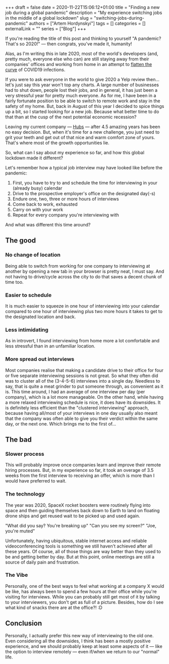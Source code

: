 +++ 
draft = false
date = 2020-11-22T15:06:12+01:00
title = "Finding a new job during a global pandemic"
description = "My experience switching jobs in the middle of a global lockdown"
slug = "switching-jobs-during-pandemic"
authors = ["Artem Hordynskyi"]
tags = []
categories = []
externalLink = ""
series = ["Blog"]
+++


If you're reading the title of this post and thinking to yourself "A pandemic? That's so 2020!" — then congrats, you've made it, humanity!

Alas, as I'm writing this in late 2020, most of the world's developers (and, pretty much, everyone else who can) are still staying away from their companies' offices and working from home in an attempt to [flatten the curve](https://www.flattenthecurve.com/) of COVID19 infections.

If you were to ask everyone in the world to give 2020 a Yelp review then... let's just say this year won't top any charts. A large number of businesses had to shut down, people lost their jobs, and in general, it has just been a very stressful year for pretty much everyone.
As for me, I have been in a fairly fortunate position to be able to switch to remote work and stay in the safety of my home. But, back in August of this year I decided to spice things up a bit, so I started looking for a new job. Because what better time to do that than at the cusp of the next potential economic recession?

Leaving my current company —  [Hubs](https://hubs.com/) — after 4.5 amazing years has been no easy decision. But, when it's time for a new challenge, you just need to grit your teeth and get out of that nice and warm comfort zone of yours. That's where most of the growth opportunities lie.

So, what can I say about my experience so far, and how this global lockdown made it different?

Let's remember how a typical job interview may have looked like before the pandemic:
1. First, you have to try to and schedule the time for interviewing in your (already busy) calendar
2. Drive to the prospective employer's office on the designated day(-s) 
3. Endure one, two, three or more hours of interviews
4. Come back to work, exhausted
5. Carry on with your work
6. Repeat for every company you're interviewing with

And what was different this time around?

## The good
### No change of location
Being able to switch from working for one company to interviewing at another by opening a new tab in your browser is pretty neat, I must say. And not having to drive/cycle across the city to do that saves a decent chunk of time too.
### Easier to schedule
It is much easier to squeeze in one hour of interviewing into your calendar compared to one hour of interviewing plus two more hours it takes to get to the designated location and back.
### Less intimidating
As in introvert, I found interviewing from home more a lot comfortable and less stressful than in an unfamiliar location. 
### More spread out interviews
Most companies realise that making a candidate drive to their office for four or five separate interviewing sessions is not great. So what they often did was to cluster all of the (3-4-5-6) interviews into a single day. Needless to say, that is quite a meat grinder to put someone through, as convenient as it is.
This time around, I had an average of one interview per day (per company), which is a lot more manageable.
On the other hand, while having a more relaxed interviewing schedule is nice, it does have its downsides. It is definitely less efficient than the "clustered interviewing" approach, because having all/most of your interviews in one day usually also meant that the company was often able to give you their verdict within the same day, or the next one. Which brings me to the first of...

## The bad
### Slower process
This will probably improve once companies learn and improve their remote hiring processes. But, in my experience so far, it took an overage of 3.5 weeks from the first interview to receiving an offer, which is more than I would have preferred to wait.
### The technology
The year was 2020, SpaceX rocket boosters were routinely flying into space and then guiding themselves back down to Earth to land on floating drone ships and get reused wait to be picked up and used again.

"What did you say? You're breaking up"
"Can you see my screen?"
"Joe, you're muted"

Unfortunately, having ubiquitous, stable internet access and reliable videoconferencing tools is something we still haven't achieved after all these years. Of course, all of those things are way better than they used to be and getting better by day. But at this point, online meetings are still a source of daily pain and frustration. 
### The Vibe
Personally, one of the best ways to feel what working at a company X would be like, has always been to spend a few hours at their office while you're visiting for interviews. While you can probably still get most of it by talking to your interviewers, you don't get as full of a picture. Besides, how do I see what kind of snacks there are at the office?! :D

## Conclusion
Personally, I actually prefer this new way of interviewing to the old one. Even considering all the downsides, I think has been a mostly positive experience, and we should probably keep at least some aspects of it — like the option to interview remotely — even if/when we return to our "normal" life.